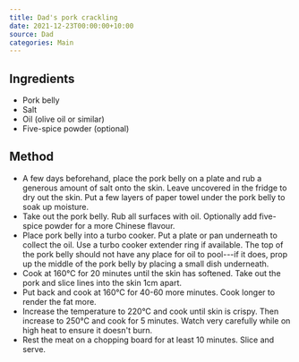 ```yaml
---
title: Dad's pork crackling
date: 2021-12-23T00:00:00+10:00
source: Dad
categories: Main
---
```


## Ingredients
* Pork belly
* Salt
* Oil (olive oil or similar)
* Five-spice powder (optional)

## Method
* A few days beforehand, place the pork belly on a plate and rub a generous amount of salt onto the skin. Leave uncovered in the fridge to dry out the skin. Put a few layers of paper towel under the pork belly to soak up moisture.
* Take out the pork belly. Rub all surfaces with oil. Optionally add five-spice powder for a more Chinese flavour.
* Place pork belly into a turbo cooker. Put a plate or pan underneath to collect the oil. Use a turbo cooker extender ring if available. The top of the pork belly should not have any place for oil to pool---if it does, prop up the middle of the pork belly by placing a small dish underneath.
* Cook at 160°C for 20 minutes until the skin has softened. Take out the pork and slice lines into the skin 1cm apart.
* Put back and cook at 160°C for 40-60 more minutes. Cook longer to render the fat more.
* Increase the temperature to 220°C and cook until skin is crispy. Then increase to 250°C and cook for 5 minutes. Watch very carefully while on high heat to ensure it doesn't burn.
* Rest the meat on a chopping board for at least 10 minutes. Slice and serve.